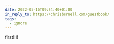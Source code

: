 ```yaml
---
date: 2022-05-16T09:24:40+01:00
in_reply_to: https://chrisburnell.com/guestbook/
tags:
  - ignore
---
```


first!!1!
